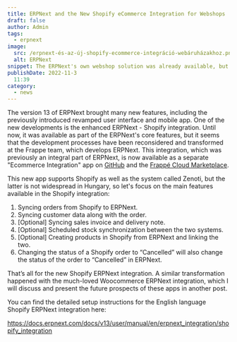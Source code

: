 ```yaml
---
title: ERPNext and the New Shopify eCommerce Integration for Webshops
draft: false
author: Admin
tags:
  - erpnext
image:
  src: /erpnext-és-az-új-shopify-ecommerce-integráció-webáruházakhoz.png
  alt: ERPNext
snippet: The ERPNext's own webshop solution was already available, but now the Shopify integration has reached a new level.
publishDate: 2022-11-3
  11:39
category:
  - news
---
```


The version 13 of ERPNext brought many new features, including the previously introduced revamped user interface and mobile app. One of the new developments is the enhanced ERPNext - Shopify integration. Until now, it was available as part of the ERPNext's core features, but it seems that the development processes have been reconsidered and transformed at the Frappe team, which develops ERPNext. This integration, which was previously an integral part of ERPNext, is now available as a separate "Ecommerce Integration" app on <a href="https://github.com/frappe/ecommerce_integrations" rel="noopener noreferrer">GitHub</a> and the <a href="https://frappecloud.com/marketplace/apps/ecommerce-integrations" rel="noopener noreferrer">Frappé Cloud Marketplace</a>.

This new app supports Shopify as well as the system called Zenoti, but the latter is not widespread in Hungary, so let's focus on the main features available in the Shopify integration:

1. Syncing orders from Shopify to ERPNext.
1. Syncing customer data along with the order.
1. [Optional] Syncing sales invoice and delivery note.
1. [Optional] Scheduled stock synchronization between the two systems.
1. [Optional] Creating products in Shopify from ERPNext and linking the two.
1. Changing the status of a Shopify order to “Cancelled” will also change the status of the order to “Cancelled” in ERPNext.

That’s all for the new Shopify ERPNext integration. A similar transformation happened with the much-loved Woocommerce ERPNext integration, which I will discuss and present the future prospects of these apps in another post.

You can find the detailed setup instructions for the English language Shopify ERPNext integration here:

<a href="https://docs.erpnext.com/docs/v13/user/manual/en/erpnext_integration/shopify_integration" rel="noopener noreferrer">https://docs.erpnext.com/docs/v13/user/manual/en/erpnext_integration/shopify_integration</a>

